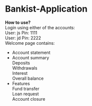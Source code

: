 # Bankist-Application
**How to use?**  
Login using either of the accounts:  
User: js    Pin: 1111  
User: jd    Pin: 2222  
Welcome page contains:  
* Account statement  
* Account summary   
      Deposits  
      Withdrawals  
      Interest  
      Overall balance   
* Features  
      Fund transfer  
      Loan request  
      Account closure    
 
 
